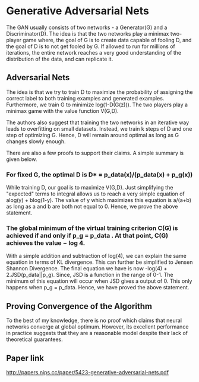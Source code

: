 # Generative Adversarial Nets

The GAN usually consists of two networks - a Generator(G) and a Discriminator(D). The idea is that the two networks play a minimax two-player game where, the goal of G is to create data capable of fooling D, and the goal of D is to not get fooled by G. If allowed to run for millions of iterations, the entire network reaches a very good understanding of the distribution of the data, and can replicate it.  

## Adversarial Nets

The idea is that we try to train D to maximize the probability of assigning the correct label to both training examples and generated examples. Furthermore, we train G to minimize log(1-D(G(z))). The two players play a minimax game with the value function V(G,D).

The authors also suggest that training the two networks in an iterative way leads to overfitting on small datasets. Instead, we train k steps of D and one step of optimizing G. Hence, D will remain around optimal as long as G changes slowly enough.

There are also a few proofs to support their claims. A simple summary is given below.

### For fixed G, the optimal D is D* = p_data(x)/(p_data(x) + p_g(x))

While training D, our goal is to maximize V(G,D). Just simplifying the "expected" terms to integral allows us to reach a very simple equation of alog(y) + blog(1-y). The value of y which maximizes this equation is a/(a+b) as long as a and b are both not equal to 0. Hence, we prove the above statement.

### The global minimum of the virtual training criterion C(G) is achieved if and only if p_g = p_data . At that point, C(G) achieves the value − log 4.

With a simple addition and subtraction of log(4), we can explain the same equation in terms of KL divergence. This can further be simplified to Jensen Shannon Divergence. The final equation we have is now -log(4) + 2.JSD(p_data||p_g). Since, JSD is a function in the range of 0-1. The minimum of this equation will occur when JSD gives a output of 0. This only happens when p_g = p_data. Hence, we have proved the above statement.

## Proving Convergence of the Algorithm

To the best of my knowledge, there is no proof which claims that neural networks converge at global optimum. However, its excellent performance in practice suggests that they are a reasonable model despite their lack of theoretical guarantees.

## Paper link

http://papers.nips.cc/paper/5423-generative-adversarial-nets.pdf
